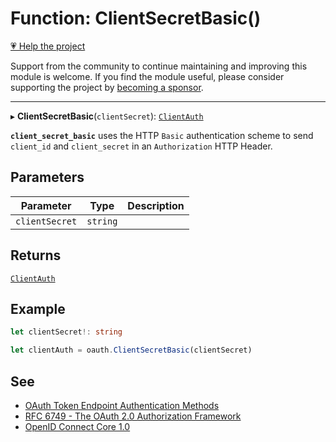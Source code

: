 # Function: ClientSecretBasic()

[💗 Help the project](https://github.com/sponsors/panva)

Support from the community to continue maintaining and improving this module is welcome. If you find the module useful, please consider supporting the project by [becoming a sponsor](https://github.com/sponsors/panva).

***

▸ **ClientSecretBasic**(`clientSecret`): [`ClientAuth`](../interfaces/ClientAuth.md)

**`client_secret_basic`** uses the HTTP `Basic` authentication scheme to send `client_id` and
`client_secret` in an `Authorization` HTTP Header.

## Parameters

| Parameter | Type | Description |
| ------ | ------ | ------ |
| `clientSecret` | `string` |  |

## Returns

[`ClientAuth`](../interfaces/ClientAuth.md)

## Example

```ts
let clientSecret!: string

let clientAuth = oauth.ClientSecretBasic(clientSecret)
```

## See

 - [OAuth Token Endpoint Authentication Methods](https://www.iana.org/assignments/oauth-parameters/oauth-parameters.xhtml#token-endpoint-auth-method)
 - [RFC 6749 - The OAuth 2.0 Authorization Framework](https://www.rfc-editor.org/rfc/rfc6749.html#section-2.3)
 - [OpenID Connect Core 1.0](https://openid.net/specs/openid-connect-core-1_0-errata2.html#ClientAuthentication)
